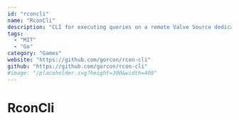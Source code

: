 ```yaml
---
id: "rconcli"
name: "RconCli"
description: "CLI for executing queries on a remote Valve Source dedicated server using the RCON Protocol."
tags:
  - "MIT"
  - "Go"
category: "Games"
website: "https://github.com/gorcon/rcon-cli"
github: "https://github.com/gorcon/rcon-cli"
#image: "/placeholder.svg?height=300&width=400"
---
```


# RconCli
